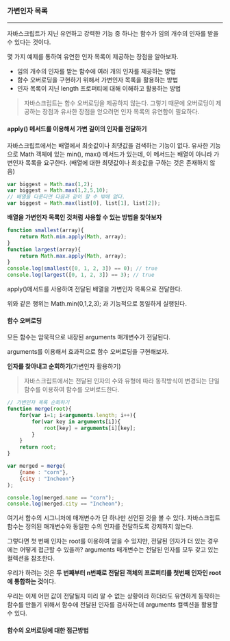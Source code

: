 ### 가변인자 목록

---

자바스크립트가 지닌 유연하고 강력한 기능 중 하나는 함수가 임의 개수의 인자를 받을 수 있다는 것이다.

몇 가지 예제를 통하여 유연한 인자 목록이 제공하는 장점을 알아보자.

* 임의 개수의 인자를 받는 함수에 여러 개의 인자를 제공하는 방법
* 함수 오버로딩을 구현하기 위해서 가변인자 목록을 활용하는 방법
* 인자 목록이 지닌 length 프로퍼티에 대해 이해하고 활용하는 방법

> 자바스크립트는 함수 오버로딩을 제공하지 않는다. 그렇기 때문에 오버로딩이 제공하는 장점과 유사한 장점을 얻으려면 인자 목록의 유연함이 필요하다.



#### apply() 메서드를 이용해서 가변 길이의 인자를 전달하기

자바스크립트에서는 배열에서 최솟값이나 최댓값을 검색하는 기능이 없다. 유사한 기능으로 Math 객체에 있는 min(), max() 메서드가 있는데, 이 메서드는 배열이 아니라 가변인자 목록을 요구한다. (배열에 대한 최댓값이나 최솟값을 구하는 것은 존재하지 않음)

```javascript
var biggest = Math.max(1,2);
var biggest = Math.max(1,2,5,10);
// 배열을 다룬다면 다음과 같이 할 수 밖에 없다.
var biggest = Math.max(list[0], list[1], list[2]);
```

**배열을 가변인자 목록인 것처럼 사용할 수 있는 방법을 찾아보자**

```javascript
function smallest(array){
    return Math.min.apply(Math, array);
}
function largest(array){
    return Math.max.apply(Math, array);
}
console.log(smallest([0, 1, 2, 3]) == 0); // true
console.log(largest([0, 1, 2, 3]) == 3); // true
```

apply()메서드를 사용하여 전달된 배열을 가변인자 목록으로 전달한다.

위와 같은 행위는 Math.min(0,1,2,3); 과 기능적으로 동일하게 실행된다.



#### 함수 오버로딩

모든 함수는 암묵적으로 내장된 arguments 매개변수가 전달된다.

arguments를 이용해서 효과적으로 함수 오버로딩을 구현해보자.

**인자를 찾아내고 순회하기**(가변인자 활용하기)

> 자바스크립트에서는 전달된 인자의 수와 유형에 따라 동작방식이 변경되는 단일 함수를 이용하여 함수를 오버로드한다.

```javascript
// 가변인자 목록 순회하기
function merge(root){
    for(var i=1; i<arguments.length; i++){
        for(var key in arguments[i]){
            root[key] = arguments[i][key];
        }
    }
    return root;
}

var merged = merge(
	{name : "corn"},
    {city : "Incheon"}
);

console.log(merged.name == "corn");
console.log(merged.city == "Incheon");
```

여기서 함수의 시그니처에 매개변수가 단 하나만 선언된 것을 볼 수 있다. 자바스크립트 함수는 정의된 매개변수와 동일한 수의 인자를 전달하도록 강제하지 않는다.

그렇다면 첫 번째 인자는 root를 이용하여 얻을 수 있지만, 전달된 인자가 더 있는 경우에는 어떻게 접근할 수 있을까? arguments 매개변수는 전달된 인자를 모두 갖고 있는 컬렉션을 참조한다.

우리가 하려는 것은 **두 번째부터 n번째로 전달된 객체의 프로퍼티를 첫번째 인자인 root에 통합하는 것**이다.

우리는 이제 어떤 값이 전달될지 미리 알 수 없는 상황이라 하더라도 유연하게 동작하는 함수를 만들기 위해서 함수에 전달된 인자를 검사하는데 arguments 컬렉션을 활용할 수 있다.



#### 함수의 오버로딩에 대한 접근방법



